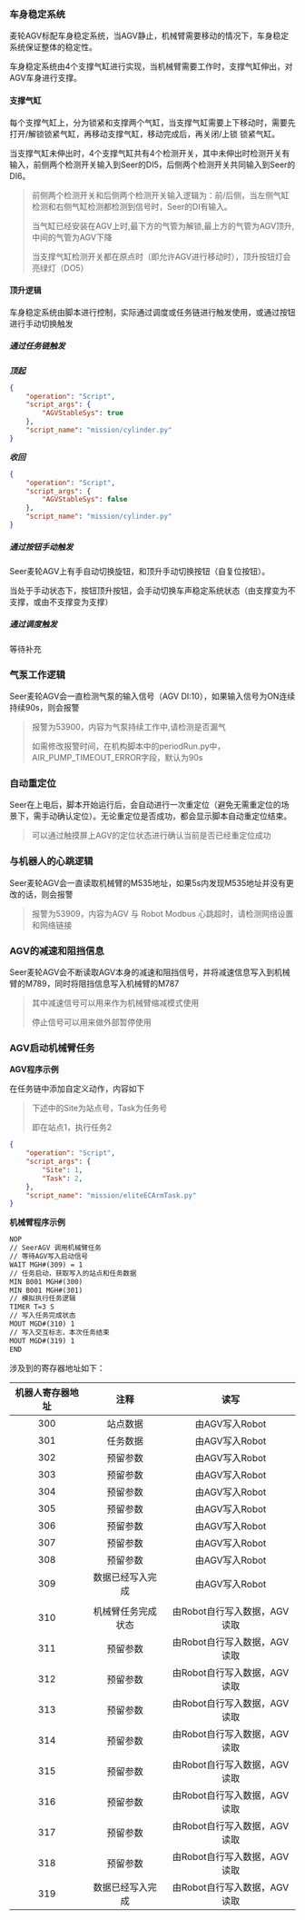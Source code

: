 



### 车身稳定系统

麦轮AGV标配车身稳定系统，当AGV静止，机械臂需要移动的情况下，车身稳定系统保证整体的稳定性。

车身稳定系统由4个支撑气缸进行实现，当机械臂需要工作时，支撑气缸伸出，对AGV车身进行支撑。

#### 支撑气缸

每个支撑气缸上，分为锁紧和支撑两个气缸，当支撑气缸需要上下移动时，需要先打开/解锁锁紧气缸，再移动支撑气缸，移动完成后，再关闭/上锁 锁紧气缸。

当支撑气缸未伸出时，4个支撑气缸共有4个检测开关，其中未伸出时检测开关有输入，前侧两个检测开关输入到Seer的DI5，后侧两个检测开关共同输入到Seer的DI6。

> 前侧两个检测开关和后侧两个检测开关输入逻辑为：前/后侧，当左侧气缸检测和右侧气缸检测都检测到信号时，Seer的DI有输入。
>
> 当气缸已经安装在AGV上时,最下方的气管为解锁,最上方的气管为AGV顶升,中间的气管为AGV下降
>
> 当支撑气缸检测开关都在原点时（即允许AGV进行移动时），顶升按钮灯会亮绿灯（DO5）

#### 顶升逻辑

车身稳定系统由脚本进行控制，实际通过调度或任务链进行触发使用，或通过按钮进行手动切换触发

##### 通过任务链触发

***顶起***

```json
{
    "operation": "Script",
    "script_args": {
        "AGVStableSys": true
    },
    "script_name": "mission/cylinder.py"
}
```

***收回***

```json
{
    "operation": "Script",
    "script_args": {
        "AGVStableSys": false
    },
    "script_name": "mission/cylinder.py"
}
```

##### 通过按钮手动触发

Seer麦轮AGV上有手自动切换旋钮，和顶升手动切换按钮（自复位按钮）。

当处于手动状态下，按钮顶升按钮，会手动切换车声稳定系统状态（由支撑变为不支撑，或由不支撑变为支撑）

##### 通过调度触发

等待补充

### 气泵工作逻辑

Seer麦轮AGV会一直检测气泵的输入信号（AGV DI:10），如果输入信号为ON连续持续90s，则会报警

> 报警为53900，内容为气泵持续工作中,请检测是否漏气
>
> 如需修改报警时间，在机构脚本中的periodRun.py中，AIR_PUMP_TIMEOUT_ERROR字段，默认为90s

### 自动重定位

Seer在上电后，脚本开始运行后，会自动进行一次重定位（避免无需重定位的场景下，需手动确认定位）。无论重定位是否成功，都会显示脚本自动重定位结束。

> 可以通过触摸屏上AGV的定位状态进行确认当前是否已经重定位成功

### 与机器人的心跳逻辑

Seer麦轮AGV会一直读取机械臂的M535地址，如果5s内发现M535地址并没有更改的话，则会报警

> 报警为53909，内容为AGV 与 Robot Modbus 心跳超时，请检测网络设置和网络链接

### AGV的减速和阻挡信息

Seer麦轮AGV会不断读取AGV本身的减速和阻挡信号，并将减速信息写入到机械臂的M789，同时将阻挡信息写入机械臂的M787

> 其中减速信号可以用来作为机械臂缩减模式使用
>
> 停止信号可以用来做外部暂停使用

### AGV启动机械臂任务

**AGV程序示例**

在任务链中添加自定义动作，内容如下

> 下述中的Site为站点号，Task为任务号
>
> 即在站点1，执行任务2

```json
{
    "operation": "Script",
    "script_args": {
        "Site": 1,
        "Task": 2,
    },
    "script_name": "mission/eliteECArmTask.py"
}
```

**机械臂程序示例**

```tex
NOP
// SeerAGV 调用机械臂任务
// 等待AGV写入启动信号
WAIT MGH#(309) = 1  
// 任务启动，获取写入的站点和任务数据
MIN B001 MGH#(300)
MIN B001 MGH#(301)
// 模拟执行任务逻辑
TIMER T=3 S
// 写入任务完成状态
MOUT MGD#(310) 1
// 写入交互标志，本次任务结束
MOUT MGD#(319) 1
END
```

涉及到的寄存器地址如下：

| 机器人寄存器地址 |        注释        |             读写             |
| :--------------: | :----------------: | :--------------------------: |
|       300        |      站点数据      |        由AGV写入Robot        |
|       301        |      任务数据      |        由AGV写入Robot        |
|       302        |      预留参数      |        由AGV写入Robot        |
|       303        |      预留参数      |        由AGV写入Robot        |
|       304        |      预留参数      |        由AGV写入Robot        |
|       305        |      预留参数      |        由AGV写入Robot        |
|       306        |      预留参数      |        由AGV写入Robot        |
|       307        |      预留参数      |        由AGV写入Robot        |
|       308        |      预留参数      |        由AGV写入Robot        |
|       309        |  数据已经写入完成  |        由AGV写入Robot        |
|                  |                    |                              |
|       310        | 机械臂任务完成状态 | 由Robot自行写入数据，AGV读取 |
|       311        |      预留参数      | 由Robot自行写入数据，AGV读取 |
|       312        |      预留参数      | 由Robot自行写入数据，AGV读取 |
|       313        |      预留参数      | 由Robot自行写入数据，AGV读取 |
|       314        |      预留参数      | 由Robot自行写入数据，AGV读取 |
|       315        |      预留参数      | 由Robot自行写入数据，AGV读取 |
|       316        |      预留参数      | 由Robot自行写入数据，AGV读取 |
|       317        |      预留参数      | 由Robot自行写入数据，AGV读取 |
|       318        |      预留参数      | 由Robot自行写入数据，AGV读取 |
|       319        |  数据已经写入完成  | 由Robot自行写入数据，AGV读取 |

